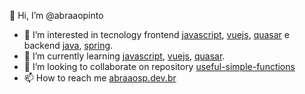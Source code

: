  👋 Hi, I’m @abraaopinto
- 👀 I’m interested in tecnology frontend [javascript](https://developer.mozilla.org/pt-BR/docs/Web/JavaScript), [vuejs](https://vuejs.org/), [quasar](https://quasar.dev/) e backend [java](https://www.java.com/pt-BR/), [spring](https://spring.io/).
- 🌱 I’m currently learning [javascript](https://developer.mozilla.org/pt-BR/docs/Web/JavaScript), [vuejs](https://vuejs.org/), [quasar](https://quasar.dev/).
- 💞️ I’m looking to collaborate on repository [useful-simple-functions](https://github.com/abraaopinto/useful-simple-functions)
- 📫 How to reach me [abraaosp.dev.br](http://abraaosp.dev.br/)

<!---
abraaopinto/abraaopinto is a ✨ special ✨ repository because its `README.md` (this file) appears on your GitHub profile.
You can click the Preview link to take a look at your changes.
--->
